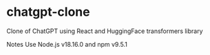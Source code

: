 # chatgpt-clone
Clone of ChatGPT using React and HuggingFace transformers library

Notes
Use Node.js v18.16.0 and npm v9.5.1

